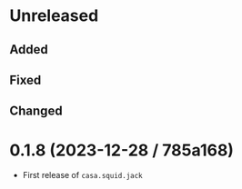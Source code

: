 # Unreleased

## Added

## Fixed

## Changed

# 0.1.8 (2023-12-28 / 785a168)

- First release of `casa.squid.jack`